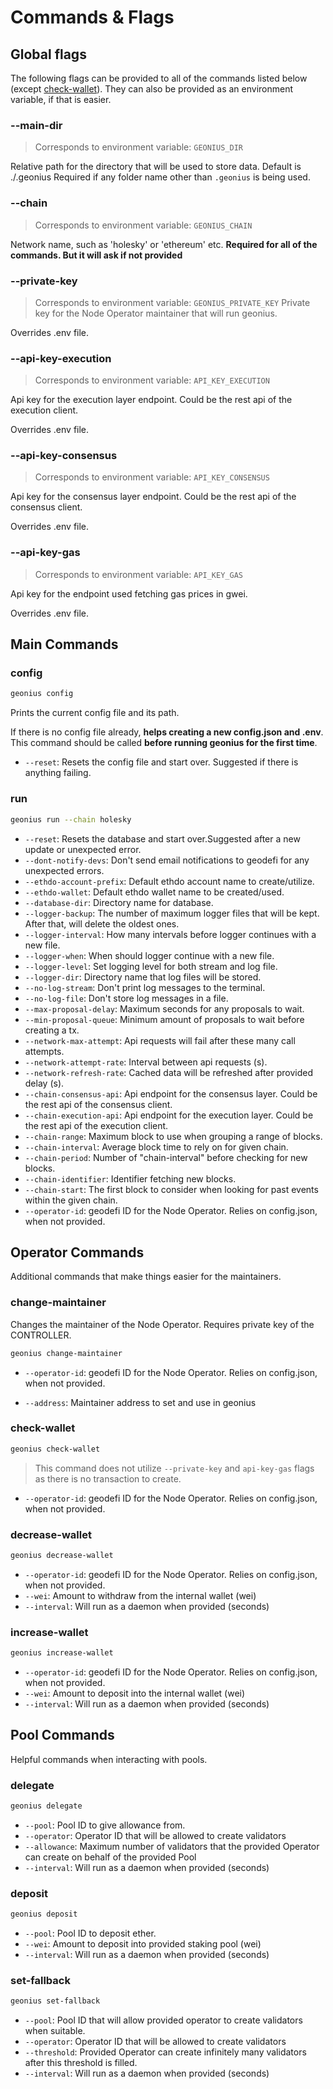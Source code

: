 # Commands & Flags

## Global flags

The following flags can be provided to all of the commands listed below (except [check-wallet](#check-wallet)). They can also be provided as an environment variable, if that is easier.

### --main-dir

> Corresponds to environment variable: `GEONIUS_DIR`

Relative path for the directory that will be used to store data. Default is ./.geonius
Required if any folder name other than `.geonius` is being used.

### --chain

> Corresponds to environment variable: `GEONIUS_CHAIN`

Network name, such as 'holesky' or 'ethereum' etc.
**Required for all of the commands. But it will ask if not provided**

### --private-key

> Corresponds to environment variable: `GEONIUS_PRIVATE_KEY`
Private key for the Node Operator maintainer that will run geonius.

Overrides .env file.

### --api-key-execution

> Corresponds to environment variable: `API_KEY_EXECUTION`

Api key for the execution layer endpoint. Could be the rest api of the execution client.

Overrides .env file.

### --api-key-consensus
  
> Corresponds to environment variable: `API_KEY_CONSENSUS`

Api key for the consensus layer endpoint. Could be the rest api of the consensus client.

Overrides .env file.

### --api-key-gas

> Corresponds to environment variable: `API_KEY_GAS`

Api key for the endpoint used fetching gas prices in gwei.

Overrides .env file.

## Main Commands

### config

```bash
geonius config
```

Prints the current config file and its path.

If there is no config file already, **helps creating a new config.json and .env**.
This command should be called **before running geonius for the first time**.

- `--reset`: Resets the config file and start over. Suggested if there is anything failing.

### run

```bash
geonius run --chain holesky
```

- `--reset`: Resets the database and start over.Suggested after a new update or unexpected error.
- `--dont-notify-devs`: Don't send email notifications to geodefi for any unexpected errors.
- `--ethdo-account-prefix`: Default ethdo account name to create/utilize.
- `--ethdo-wallet`: Default ethdo wallet name to be created/used.
- `--database-dir`: Directory name for database.
- `--logger-backup`: The number of maximum logger files that will be kept. After that, will delete the oldest ones.
- `--logger-interval`: How many intervals before logger continues with a new file.
- `--logger-when`: When should logger continue with a new file.
- `--logger-level`: Set logging level for both stream and log file.
- `--logger-dir`: Directory name that log files will be stored.
- `--no-log-stream`: Don't print log messages to the terminal.
- `--no-log-file`: Don't store log messages in a file.
- `--max-proposal-delay`: Maximum seconds for any proposals to wait.
- `--min-proposal-queue`: Minimum amount of proposals to wait before creating a tx.
- `--network-max-attempt`: Api requests will fail after these many call attempts.
- `--network-attempt-rate`: Interval between api requests (s).
- `--network-refresh-rate`: Cached data will be refreshed after provided delay (s).
- `--chain-consensus-api`: Api endpoint for the consensus layer. Could be the rest api of the consensus client.
- `--chain-execution-api`: Api endpoint for the execution layer. Could be the rest api of the execution client.
- `--chain-range`: Maximum block to use when grouping a range of blocks.
- `--chain-interval`: Average block time to rely on for given chain.
- `--chain-period`: Number of "chain-interval" before checking for new blocks.
- `--chain-identifier`:  Identifier fetching new blocks.
- `--chain-start`: The first block to consider when looking for past events within the given chain.
- `--operator-id`: geodefi ID for the Node Operator. Relies on config.json, when not provided.

## Operator Commands

Additional commands that make things easier for the maintainers.

### change-maintainer

Changes the maintainer of the Node Operator. Requires private key of the CONTROLLER.

```bash
geonius change-maintainer
```

- `--operator-id`: geodefi ID for the Node Operator. Relies on config.json, when not provided.

- `--address`: Maintainer address to set and use in geonius

### check-wallet

```bash
geonius check-wallet
```

> This command does not utilize `--private-key` and `api-key-gas` flags as there is no transaction to create.

- `--operator-id`: geodefi ID for the Node Operator. Relies on config.json, when not provided.

### decrease-wallet

```bash
geonius decrease-wallet
```

- `--operator-id`: geodefi ID for the Node Operator. Relies on config.json, when not provided.
- `--wei`: Amount to withdraw from the internal wallet (wei)
- `--interval`: Will run as a daemon when provided (seconds)

### increase-wallet

```bash
geonius increase-wallet
```

- `--operator-id`: geodefi ID for the Node Operator. Relies on config.json, when not provided.
- `--wei`: Amount to deposit into the internal wallet (wei)
- `--interval`: Will run as a daemon when provided (seconds)

## Pool Commands

Helpful commands when interacting with pools.

### delegate

```bash
geonius delegate
```

- `--pool`: Pool ID to give allowance from.  
- `--operator`: Operator ID that will be allowed to create validators  
- `--allowance`: Maximum number of validators that the provided Operator can create on behalf of the provided Pool
- `--interval`: Will run as a daemon when provided (seconds)

### deposit

```bash
geonius deposit
```

- `--pool`: Pool ID to deposit ether.  
- `--wei`: Amount to deposit into provided staking pool (wei)  
- `--interval`: Will run as a daemon when provided (seconds)

### set-fallback

```bash
geonius set-fallback
```

- `--pool`: Pool ID that will allow provided operator to create validators when suitable.  
- `--operator`: Operator ID that will be allowed to create validators  
- `--threshold`: Provided Operator can create infinitely many validators after this threshold is filled.
- `--interval`: Will run as a daemon when provided (seconds)

